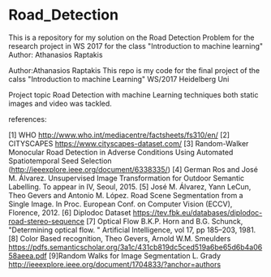 # Road_Detection
This is a repository for my solution on the Road Detection Problem for the research project in WS 2017 for the class "Introduction to machine learning" Author: Athanasios Raptakis

Author:Athanasios Raptakis This repo is my code for the final project of the calss "Introduction to machine Learning" WS/2017 Heidelberg Uni

Project topic Road Detection with machine Learning techniques both static images and video was tackled.

references:

[1] WHO http://www.who.int/mediacentre/factsheets/fs310/en/ [2] CITYSCAPES https://www.cityscapes-dataset.com/ [3] Random-Walker Monocular Road Detection in Adverse Conditions Using Automated Spatiotemporal Seed Selection (http://ieeexplore.ieee.org/document/6338335/) [4] German Ros and José M. Álvarez. Unsupervised Image Transformation for Outdoor Semantic Labelling. To appear in IV, Seoul, 2015. [5] José M. Álvarez, Yann LeCun, Theo Gevers and Antonio M. López. Road Scene Segmentation from a Single Image. In Proc. European Conf. on Computer Vision (ECCV), Florence, 2012. [6] Diplodoc Dataset https://tev.fbk.eu/databases/diplodoc-road-stereo-sequence [7] Optical Flow B.K.P. Horn and B.G. Schunck, "Determining optical flow. " Artificial Intelligence, vol 17, pp 185–203, 1981. [8] Color Based recognition, Theo Gevers, Arnold W.M. Smeulders https://pdfs.semanticscholar.org/3a1c/431cb819dc5ced519a6be65d6b4a0658aeea.pdf [9]Random Walks for Image Segmentation L. Grady http://ieeexplore.ieee.org/document/1704833/?anchor=authors

